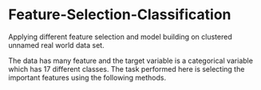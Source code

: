 # Feature-Selection-Classification
Applying different feature selection and model building on clustered unnamed real world data set.

The data has many feature and the target variable is a categorical variable which has 17 different classes.
The task performed here is selecting the important features using the following methods.
